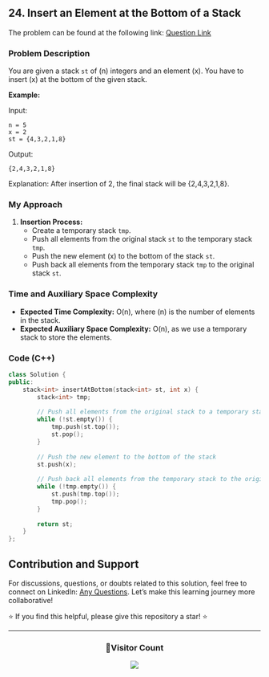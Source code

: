 ## 24. Insert an Element at the Bottom of a Stack

The problem can be found at the following link: [Question Link](https://www.geeksforgeeks.org/problems/insert-an-element-at-the-bottom-of-a-stack/1)

### Problem Description

You are given a stack `st` of \(n\) integers and an element \(x\). You have to insert \(x\) at the bottom of the given stack. 

**Example:**

Input:
```
n = 5
x = 2
st = {4,3,2,1,8}
```
Output:
```
{2,4,3,2,1,8}
```
Explanation:
After insertion of 2, the final stack will be {2,4,3,2,1,8}.

### My Approach 

1. **Insertion Process:**
   - Create a temporary stack `tmp`.
   - Push all elements from the original stack `st` to the temporary stack `tmp`.
   - Push the new element \(x\) to the bottom of the stack `st`.
   - Push back all elements from the temporary stack `tmp` to the original stack `st`.
   
### Time and Auxiliary Space Complexity

- **Expected Time Complexity:** O(n), where \(n\) is the number of elements in the stack.
- **Expected Auxiliary Space Complexity:** O(n), as we use a temporary stack to store the elements.

### Code (C++)

```cpp
class Solution {
public:
    stack<int> insertAtBottom(stack<int> st, int x) {
        stack<int> tmp;
        
        // Push all elements from the original stack to a temporary stack
        while (!st.empty()) {
            tmp.push(st.top());
            st.pop();
        }
        
        // Push the new element to the bottom of the stack
        st.push(x);
        
        // Push back all elements from the temporary stack to the original stack
        while (!tmp.empty()) {
            st.push(tmp.top());
            tmp.pop();
        }
        
        return st;
    }
};
```

## Contribution and Support

For discussions, questions, or doubts related to this solution, feel free to connect on LinkedIn: [Any Questions](https://www.linkedin.com/in/het-patel-8b110525a/). Let’s make this learning journey more collaborative!

⭐ If you find this helpful, please give this repository a star! ⭐

---

<div align="center">
  <h3><b>📍Visitor Count</b></h3>
</div>

<p align="center">
  <img src="https://profile-counter.glitch.me/Hunterdii/count.svg" />
</p>
